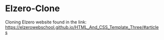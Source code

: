 # Elzero-Clone
Cloning Elzero website found in the link: https://elzerowebschool.github.io/HTML_And_CSS_Template_Three/#articles
